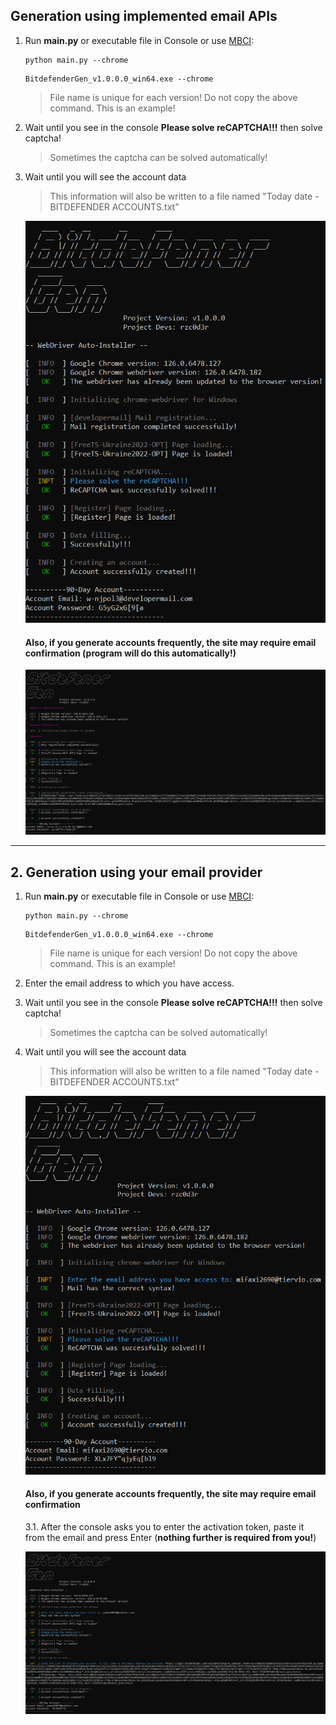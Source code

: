 ## Generation using implemented email APIs
  
1. Run **main.py** or executable file in Console or use [MBCI](MBCI-Inferface.md):
   ```
   python main.py --chrome
   ```
   ```
   BitdefenderGen_v1.0.0.0_win64.exe --chrome
   ```
   > File name is unique for each version! Do not copy the above command. This is an example!

2. Wait until you see in the console **Please solve reCAPTCHA!!!** then solve captcha!
   > Sometimes the captcha can be solved automatically!

3. Wait until you will see the account data
   > This information will also be written to a file named "Today date - BITDEFENDER ACCOUNTS.txt"

   ![](../img/account_run.png)

   #### Also, if you generate accounts frequently, the site may require email confirmation (program will do this automatically!)

   ![](../img/account_run_token.png)

---

## 2. Generation using your email provider
  
1. Run **main.py** or executable file in Console or use [MBCI](MBCI-Inferface.md):
   ```
   python main.py --chrome
   ```
   ```
   BitdefenderGen_v1.0.0.0_win64.exe --chrome
   ```
   > File name is unique for each version! Do not copy the above command. This is an example!
2. Enter the email address to which you have access.
3. Wait until you see in the console **Please solve reCAPTCHA!!!** then solve captcha!
   > Sometimes the captcha can be solved automatically!
4. Wait until you will see the account data
   > This information will also be written to a file named "Today date - BITDEFENDER ACCOUNTS.txt"
  
   ![](../img/custom_email_api_account_run.png)

   #### Also, if you generate accounts frequently, the site may require email confirmation
   3.1. After the console asks you to enter the activation token, paste it from the email and press Enter (**nothing further is required from you!**)

   ![](../img/custom_email_api_account_run_token.png)
